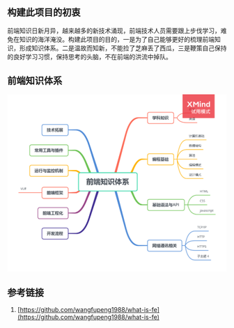 ## 构建此项目的初衷

前端知识日新月异，越来越多的新技术涌现，前端技术人员需要跟上步伐学习，难免在知识的海洋淹没。构建此项目的目的，一是为了自己能够更好的梳理前端知识，形成知识体系。二是温故而知新，不能捡了芝麻丢了西瓜，三是鞭策自己保持的良好学习习惯，保持思考的头脑，不在前端的洪流中掉队。

## 前端知识体系
![构建前端知识体系](/image/front-end_knowledge_system.png)


## 参考链接
1. [https://github.com/wangfupeng1988/what-is-fe](https://github.com/wangfupeng1988/what-is-fe)